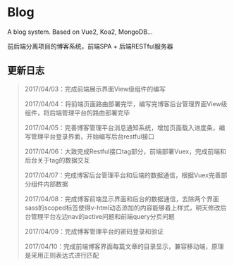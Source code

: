 # Blog
A blog system. Based on Vue2, Koa2, MongoDB...

前后端分离项目的博客系统，前端SPA + 后端RESTful服务器


## 更新日志

> 2017/04/03：完成前端展示界面View级组件的编写
>
> 2017/04/04：将前端页面路由部署完毕，编写完博客后台管理界面View级组件，将后端管理平台的路由部署完毕
>
> 2017/04/05：完善博客管理平台消息通知系统，增加页面载入进度条，编写管理平台登录界面，开始编写后台restful接口
> 
> 2017/04/06：大致完成Restful接口tag部分，前端部署Vuex，完成前端和后台关于tag的数据交互
>
> 2017/04/07：完成博客后台管理平台和后端的数据通信，根据Vuex完善部分组件内部数据
>
> 2017/04/08：完成博客前端显示界面和后台的数据通信，去除两个界面sass的scoped标签使得v-html动态添加的内容能够着上样式，明天修改后台管理平台左边nav的active问题和前端query分页问题
>
> 2017/04/09：完成博客管理平台的密码登录和验证
>
> 2017/04/10：完成前端博客界面每篇文章的目录显示，兼容移动端，原理是采用正则表达式进行匹配